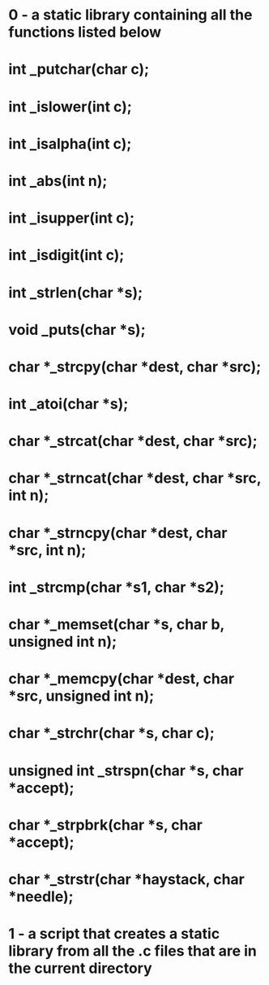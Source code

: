 # 0 - a static library containing all the functions listed below
#	int _putchar(char c);
#	int _islower(int c);
#	int _isalpha(int c);
#	int _abs(int n);
#	int _isupper(int c);
#	int _isdigit(int c);
#	int _strlen(char *s);
#	void _puts(char *s);
#	char *_strcpy(char *dest, char *src);
#	int _atoi(char *s);
#	char *_strcat(char *dest, char *src);
#	char *_strncat(char *dest, char *src, int n);
#	char *_strncpy(char *dest, char *src, int n);
#	int _strcmp(char *s1, char *s2);
#	char *_memset(char *s, char b, unsigned int n);
#	char *_memcpy(char *dest, char *src, unsigned int n);
#	char *_strchr(char *s, char c);
#	unsigned int _strspn(char *s, char *accept);
#	char *_strpbrk(char *s, char *accept);
#	char *_strstr(char *haystack, char *needle);
#
# 1 - a script that creates a static library from all the .c files that are in the current directory
